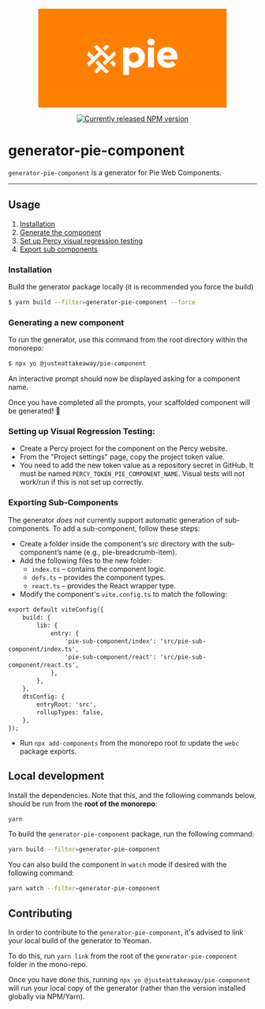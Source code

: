 <p align="center">
  <img align="center" src="../../../readme_image.png" height="200" alt="">
</p>

<p align="center">
  <a href="https://www.npmjs.com/@justeattakeaway/generator-pie-component">
    <img alt="Currently released NPM version" src="https://img.shields.io/npm/v/@justeattakeaway/generator-pie-component.svg">
  </a>
</p>

# generator-pie-component

`generator-pie-component` is a generator for Pie Web Components.

---

## Usage

1. [Installation](#installation)
2. [Generate the component](#generating-a-new-component)
3. [Set up Percy visual regression testing](#setting-up-visual-regression-testing)
4. [Export sub components](#exporting-sub-components)

### Installation

Build the generator package locally (it is recommended you force the build)

```sh
$ yarn build --filter=generator-pie-component --force
```

### Generating a new component

To run the generator, use this command from the root directory within the monorepo:

```sh
$ npx yo @justeattakeaway/pie-component
```

An interactive prompt should now be displayed asking for a component name.

Once you have completed all the prompts, your scaffolded component will be generated! 🎉

### Setting up Visual Regression Testing:

- Create a Percy project for the component on the Percy website.
- From the "Project settings" page, copy the project token value.
- You need to add the new token value as a repository secret in GitHub. It must be named `PERCY_TOKEN_PIE_COMPONENT_NAME`. Visual tests will not work/run if this is not set up correctly.

### Exporting Sub-Components

The generator *does not* currently support automatic generation of sub-components. To add a sub-component, follow these steps:

- Create a folder inside the component's src directory with the sub-component’s name (e.g., pie-breadcrumb-item).
- Add the following files to the new folder:
  - `index.ts` – contains the component logic.
  - `defs.ts` – provides the component types.
  - `react.ts` – provides the React wrapper type.
- Modify the component's `vite.config.ts` to match the following:

```
export default viteConfig({
    build: {
        lib: {
            entry: {
                'pie-sub-component/index': 'src/pie-sub-component/index.ts',
                'pie-sub-component/react': 'src/pie-sub-component/react.ts',
            },
        },
    },
    dtsConfig: {
        entryRoot: 'src',
        rollupTypes: false,
    },
});
```

- Run `npx add-components` from the monorepo root to update the `webc` package exports.

## Local development

Install the dependencies. Note that this, and the following commands below, should be run from the **root of the monorepo**:

```bash
yarn
```

To build the `generator-pie-component` package, run the following command:

```bash
yarn build --filter=generator-pie-component
```

You can also build the component in `watch` mode if desired with the following command:

```bash
yarn watch --filter=generator-pie-component
```

## Contributing

In order to contribute to the `generator-pie-component`, it's advised to link your local build of the generator to Yeoman.

To do this, run `yarn link` from the root of the `generator-pie-component` folder in the mono-repo.

Once you have done this, running `npx yo @justeattakeaway/pie-component` will run your local copy of the generator (rather than the version installed globally via NPM/Yarn).
